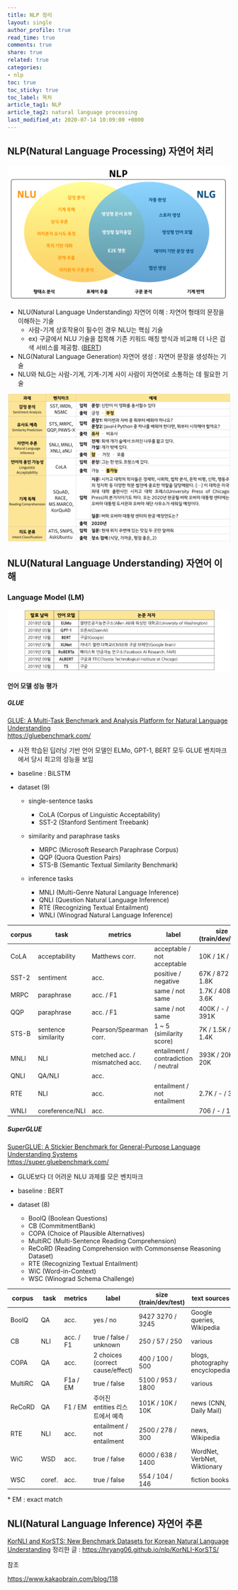 ```yaml
---
title: NLP 정리
layout: single
author_profile: true
read_time: true
comments: true
share: true
related: true
categories:
- nlp
toc: true
toc_sticky: true
toc_label: 목차
article_tag1: NLP
article_tag2: natural language processing
last_modified_at: 2020-07-14 10:09:00 +0800
---
```


## NLP(Natural Language Processing) 자연어 처리

![NLP](/assets/images/post/nlp/nlp-nlu-nlg.png)

- NLU(Natural Language Understanding) 자연어 이해 : 자연어 형태의 문장을 이해하는 기술
    - 사람-기계 상호작용이 필수인 경우 NLU는 핵심 기술
    - ex) 구글에서 NLU 기술을 접목해 기존 키워드 매칭 방식과 비교해 더 나은 검색 서비스를 제공함. ([BERT](https://hryang06.github.io/nlp/BERT/))
- NLG(Natural Language Generation) 자연어 생성 : 자연어 문장을 생성하는 기술
- NLU와 NLG는 사람-기계, 기계-기계 사이 사람이 자연어로 소통하는 데 필요한 기술

![NLU](/assets/images/post/nlp/nlu-ex.png)


## NLU(Natural Language Understanding) 자연어 이해

### Language Model (LM)

![NLP](/assets/images/post/nlp/lm-1819.png)

#### 언어 모델 성능 평가

##### GLUE

[GLUE: A Multi-Task Benchmark and Analysis Platform for Natural Language Understanding](https://arxiv.org/abs/1804.07461) <br>
<https://gluebenchmark.com/>


- 사전 학습된 딥러닝 기반 언어 모델인 ELMo, GPT-1, BERT 모두 GLUE 벤치마크에서 당시 최고의 성능을 보임

- baseline : BiLSTM

- dataset (9)
    - single-sentence tasks
        - CoLA (Corpus of Linguistic Acceptability)
        - SST-2 (Stanford Sentiment Treebank)

    - similarity and paraphrase tasks
        - MRPC (Microsoft Research Paraphrase Corpus)
        - QQP (Quora Question Pairs)
        - STS-B (Semantic Textual Similarity Benchmark)

    - inference tasks
        - MNLI (Multi-Genre Natural Language Inference)
        - QNLI (Question Natural Language Inference)
        - RTE (Recognizing Textual Entailment)
        - WNLI (Winograd Natural Language Inference)

| corpus | task                | metrics                        | label                                | size (train/dev/test) |
|--------|---------------------|--------------------------------|--------------------------------------|-----------------------|
| CoLA   | acceptability       | Matthews corr.                 | acceptable / not acceptable          | 10K / 1K / 1.1K       |
| SST-2  | sentiment           | acc.                           | positive / negative                  | 67K / 872 / 1.8K      |
| MRPC   | paraphrase          | acc. / F1                      | same / not same                      | 1.7K / 408 / 3.6K     |
| QQP    | paraphrase          | acc. / F1                      | same / not same                      | 400K / - / 391K       |
| STS-B  | sentence similarity | Pearson/Spearman corr.         | 1 ~ 5 (similarity score)             | 7K / 1.5K / 1.4K      |
| MNLI   | NLI                 | metched acc. / mismatched acc. | entailment / contradiction / neutral | 393K / 20K / 20K      |
| QNLI   | QA/NLI              | acc.                           |                                      |                       |
| RTE    | NLI                 | acc.                           | entailment / not entailment          | 2.7K / - / 3K         |
| WNLI   | coreference/NLI     | acc.                           |                                      | 706 / - / 146         |


##### SuperGLUE

[SuperGLUE: A Stickier Benchmark for General-Purpose Language Understanding Systems](https://arxiv.org/abs/1905.00537) <br>
<https://super.gluebenchmark.com/>

- GLUE보다 더 어려운 NLU 과제를 모은 벤치마크

- baseline : BERT

- dataset (8)
    - BoolQ (Boolean Questions)
    - CB (CommitmentBank)
    - COPA (Choice of Plausible Alternatives)
    - MultiRC (Multi-Sentence Reading Comprehension)
    - ReCoRD (Reading Comprehension with Commonsense Reasoning Dataset)
    - RTE (Recognizing Textual Entailment)
    - WiC (Word-in-Context)
    - WSC (Winograd Schema Challenge)

| corpus  | task   | metrics   | label                            | size (train/dev/test) | text sources                    |
|---------|--------|-----------|----------------------------------|-----------------------|---------------------------------|
| BoolQ   | QA     | acc.      | yes / no                         | 9427 3270 / 3245      | Google queries, Wikipedia       |
| CB      | NLI    | acc. / F1 | true / false / unknown           | 250 / 57 / 250        | various                         |
| COPA    | QA     | acc.      | 2 choices (correct cause/effect) | 400 / 100 / 500       | blogs, photography encyclopedia |
| MultiRC | QA     | F1a / EM  | true / false                     | 5100 / 953 / 1800     | various                         |
| ReCoRD  | QA     | F1 / EM   | 주어진 entities 리스트에서 예측    | 101K / 10K / 10K      | news (CNN, Daily Mail)          |
| RTE     | NLI    | acc.      | entailment / not entailment      | 2500 / 278 / 300      | news, Wikipedia                 |
| WiC     | WSD    | acc.      | true / false                     | 6000 / 638 / 1400     | WordNet, VerbNet, Wiktionary    |
| WSC     | coref. | acc.      | true / false                     | 554 / 104 / 146       | fiction books                   |

\* EM : exact match

## NLI(Natural Language Inference) 자연어 추론

[KorNLI and KorSTS: New Benchmark Datasets for Korean Natural Language Understanding](https://arxiv.org/abs/2004.03289) 정리한 글
: <https://hryang06.github.io/nlp/KorNLI-KorSTS/>


참조

<https://www.kakaobrain.com/blog/118> <br>
